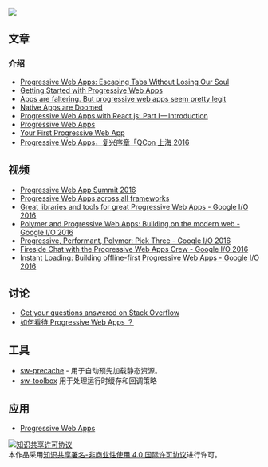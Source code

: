 ![](https://gw.alicdn.com/tps/TB1rfqNOpXXXXa1XVXXXXXXXXXX-925-388.svg)

## 文章
### 介绍
* [Progressive Web Apps: Escaping Tabs Without Losing Our Soul](https://infrequently.org/2015/06/progressive-apps-escaping-tabs-without-losing-our-soul/)
* [Getting Started with Progressive Web Apps](https://developers.google.com/web/updates/2015/12/getting-started-pwa)
* [Apps are faltering. But progressive web apps seem pretty legit](https://medium.com/@cameronmoll/apps-are-dying-2f27baef21dd#.37jt58xfu)
* [Native Apps are Doomed](https://medium.com/javascript-scene/native-apps-are-doomed-ac397148a2c0#.z77uddqtg)
* [Progressive Web Apps with React.js: Part I — Introduction](https://medium.com/@addyosmani/progressive-web-apps-with-react-js-part-i-introduction-50679aef2b12#.qzmz2yle9)
* [Progressive Web Apps](https://developers.google.com/web/progressive-web-apps/?hl=en)
* [Your First Progressive Web App](https://codelabs.developers.google.com/codelabs/your-first-pwapp/#0)
* [Progressive Web Apps，复兴序章「QCon 上海 2016](https://huangxuan.me/2016/10/20/pwa-qcon2016/)
### 


## 视频
* [Progressive Web App Summit 2016](https://www.youtube.com/playlist?list=PLNYkxOF6rcIAWWNR_Q6eLPhsyx6VvYjVb)
* [Progressive Web Apps across all frameworks](https://www.youtube.com/watch?v=srdKq0DckXQ&feature=youtu.be&list=PLNYkxOF6rcIDz1TzmmMRBC-kd8zPRTQIP&t=558)
* [Great libraries and tools for great Progressive Web Apps - Google I/O 2016](https://www.youtube.com/watch?v=Use459WBeWc&index=5&list=PLNYkxOF6rcIDz1TzmmMRBC-kd8zPRTQIP)
* [Polymer and Progressive Web Apps: Building on the modern web - Google I/O 2016](https://www.youtube.com/watch?v=fFF2Yup2dMM&index=14&list=PLNYkxOF6rcIDz1TzmmMRBC-kd8zPRTQIP)
* [Progressive, Performant, Polymer: Pick Three - Google I/O 2016](https://www.youtube.com/watch?v=J4i0xJnQUzU&index=15&list=PLNYkxOF6rcIDz1TzmmMRBC-kd8zPRTQIP)
* [Fireside Chat with the Progressive Web Apps Crew - Google I/O 2016](https://www.youtube.com/watch?v=Sy4oH8JZuJQ&index=16&list=PLNYkxOF6rcIDz1TzmmMRBC-kd8zPRTQIP)
* [Instant Loading: Building offline-first Progressive Web Apps - Google I/O 2016](https://www.youtube.com/watch?v=cmGr0RszHc8&index=17&list=PLNYkxOF6rcIDz1TzmmMRBC-kd8zPRTQIP)


## 讨论
* [Get your questions answered on Stack Overflow](http://stackoverflow.com/questions/tagged/progressive-web-apps)
* [如何看待 Progressive Web Apps ？](https://www.zhihu.com/question/46690207)

## 工具
* [sw-precache](https://github.com/GoogleChrome/sw-precache) - 用于自动预先加载静态资源。
* [sw-toolbox](https://github.com/GoogleChrome/sw-toolbox) 用于处理运行时缓存和回调策略

## 应用
* [Progressive Web Apps](https://pwa.rocks/)

<a rel="license" href="http://creativecommons.org/licenses/by-nc/4.0/"><img alt="知识共享许可协议" style="border-width:0" src="https://i.creativecommons.org/l/by-nc/4.0/88x31.png" /></a><br />本作品采用<a rel="license" href="http://creativecommons.org/licenses/by-nc/4.0/">知识共享署名-非商业性使用 4.0 国际许可协议</a>进行许可。
